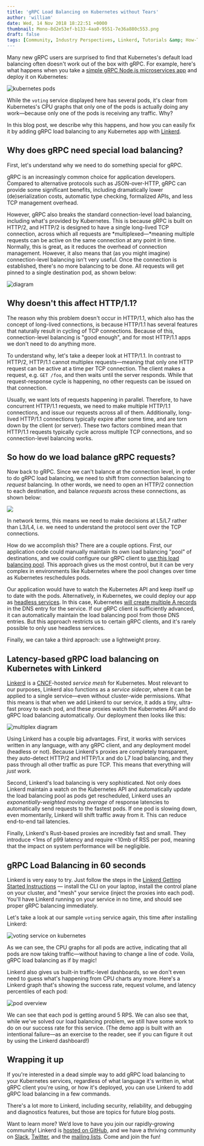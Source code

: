 ```yaml
---
title: 'gRPC Load Balancing on Kubernetes without Tears'
author: 'william'
date: Wed, 14 Nov 2018 18:22:51 +0000
thumbnail: Mono-8d2e53ef-b133-4aa0-9551-7e36a880c553.png
draft: false
tags: [Community, Industry Perspectives, Linkerd, Tutorials &amp; How-To's]
---
```


Many new gRPC users are surprised to find that Kubernetes's default load balancing often doesn't work out of the box with gRPC. For example, here's what happens when you take a [simple gRPC Node.js microservices app](https://github.com/sourishkrout/nodevoto) and deploy it on Kubernetes:

![kubernetes pods](/uploads/2018/11/Screenshot2018-11-0116-c4d86100-afc1-4a08-a01c-16da391756dd.34.36.png)

While the `voting` service displayed here has several pods, it's clear from Kubernetes's CPU graphs that only one of the pods is actually doing any work—because only one of the pods is receiving any traffic. Why?

In this blog post, we describe why this happens, and how you can easily fix it by adding gRPC load balancing to any Kubernetes app with [Linkerd](https://linkerd.io).

## Why does gRPC need special load balancing?

First, let's understand why we need to do something special for gRPC.

gRPC is an increasingly common choice for application developers. Compared to alternative protocols such as JSON-over-HTTP, gRPC can provide some significant benefits, including dramatically lower (de)serialization costs, automatic type checking, formalized APIs, and less TCP management overhead.

However, gRPC also breaks the standard connection-level load balancing, including what's provided by Kubernetes. This is because gRPC is built on HTTP/2, and HTTP/2 is designed to have a single long-lived TCP connection, across which all requests are \*multiplexed—\*meaning multiple requests can be active on the same connection at any point in time. Normally, this is great, as it reduces the overhead of connection management. However, it also means that (as you might imagine) connection-level balancing isn't very useful. Once the connection is established, there's no more balancing to be done. All requests will get pinned to a single destination pod, as shown below:

![diagram](/uploads/2018/11/Mono-8d2e53ef-b133-4aa0-9551-7e36a880c553.png)

## Why doesn't this affect HTTP/1.1?

The reason why this problem doesn't occur in HTTP/1.1, which also has the concept of long-lived connections, is because HTTP/1.1 has several features that naturally result in cycling of TCP connections. Because of this, connection-level balancing is "good enough", and for most HTTP/1.1 apps we don't need to do anything more.

To understand why, let's take a deeper look at HTTP/1.1. In contrast to HTTP/2, HTTP/1.1 cannot multiplex requests—meaning that only one HTTP request can be active at a time per TCP connection. The client makes a request, e.g. `GET /foo`, and then waits until the server responds. While that request-response cycle is happening, no other requests can be issued on that connection.

Usually, we want lots of requests happening in parallel. Therefore, to have concurrent HTTP/1.1 requests, we need to make multiple HTTP/1.1 connections, and issue our requests across all of them. Additionally, long-lived HTTP/1.1 connections typically expire after some time, and are torn down by the client (or server). These two factors combined mean that HTTP/1.1 requests typically cycle across multiple TCP connections, and so connection-level balancing works.

## So how do we load balance gRPC requests?

Now back to gRPC. Since we can't balance at the connection level, in order to do gRPC load balancing, we need to shift from connection balancing to _request_ balancing. In other words, we need to open an HTTP/2 connection to each destination, and balance _requests_ across these connections, as shown below:

![](/uploads/2018/11/Stereo-09aff9d7-1c98-4a0a-9184-9998ed83a531.png)

In network terms, this means we need to make decisions at L5/L7 rather than L3/L4, i.e. we need to understand the protocol sent over the TCP connections.

How do we accomplish this? There are a couple options. First, our application code could manually maintain its own load balancing "pool" of destinations, and we could configure our gRPC client to [use this load balancing pool](https://godoc.org/google.golang.org/grpc/balancer). This approach gives us the most control, but it can be very complex in environments like Kubernetes where the pool changes over time as Kubernetes reschedules pods.

Our application would have to watch the Kubernetes API and keep itself up to date with the pods. Alternatively, in Kubernetes, we could deploy our app as [headless services](https://kubernetes.io/docs/concepts/services-networking/service/#headless-services). In this case, Kubernetes [will create multiple A records](https://kubernetes.io/docs/concepts/services-networking/service/#headless-services) in the DNS entry for the service. If our gRPC client is sufficiently advanced, it can automatically maintain the load balancing pool from those DNS entries. But this approach restricts us to certain gRPC clients, and it's rarely possible to only use headless services.

Finally, we can take a third approach: use a lightweight proxy.

## Latency-based gRPC load balancing on Kubernetes with Linkerd

[Linkerd](https://linkerd.io) is a [CNCF](https://cncf.io)-hosted _service mesh_ for Kubernetes. Most relevant to our purposes, Linkerd also functions as a _service sidecar_, where it can be applied to a single service—even without cluster-wide permissions. What this means is that when we add Linkerd to our service, it adds a tiny, ultra-fast proxy to each pod, and these proxies watch the Kubernetes API and do gRPC load balancing automatically. Our deployment then looks like this:

![multiplex diagram](/uploads/2018/11/Linkerd-8df1031c-cdd1-4164-8e91-00f2d941e93f.io_.png)

Using Linkerd has a couple big advantages. First, it works with services written in any language, with any gRPC client, and any deployment model (headless or not). Because Linkerd's proxies are completely transparent, they auto-detect HTTP/2 and HTTP/1.x and do L7 load balancing, and they pass through all other traffic as pure TCP. This means that everything will _just work._

Second, Linkerd's load balancing is very sophisticated. Not only does Linkerd maintain a watch on the Kubernetes API and automatically update the load balancing pool as pods get rescheduled, Linkerd uses an _exponentially-weighted moving average_ of response latencies to automatically send requests to the fastest pods. If one pod is slowing down, even momentarily, Linkerd will shift traffic away from it. This can reduce end-to-end tail latencies.

Finally, Linkerd's Rust-based proxies are incredibly fast and small. They introduce <1ms of p99 latency and require <10mb of RSS per pod, meaning that the impact on system performance will be negligible.

## gRPC Load Balancing in 60 seconds

Linkerd is very easy to try. Just follow the steps in the [Linkerd Getting Started Instructions](https://linkerd.io/2/getting-started/) — install the CLI on your laptop, install the control plane on your cluster, and "mesh" your service (inject the proxies into each pod). You'll have Linkerd running on your service in no time, and should see proper gRPC balancing immediately.

Let's take a look at our sample `voting` service again, this time after installing Linkerd:

![voting service on kubernetes](/uploads/2018/11/Screenshot2018-11-0116-24b8ee81-144c-4eac-b73d-871bbf0ea22e.57.42.png)

As we can see, the CPU graphs for all pods are active, indicating that all pods are now taking traffic—without having to change a line of code. Voila, gRPC load balancing as if by magic!

Linkerd also gives us built-in traffic-level dashboards, so we don't even need to guess what's happening from CPU charts any more. Here's a Linkerd graph that's showing the success rate, request volume, and latency percentiles of each pod:

![pod overview](/uploads/2018/11/Screenshot2018-11-0212-15ed0448-5424-4e47-9828-20032de868b5.08.38.png)

We can see that each pod is getting around 5 RPS. We can also see that, while we've solved our load balancing problem, we still have some work to do on our success rate for this service. (The demo app is built with an intentional failure—as an exercise to the reader, see if you can figure it out by using the Linkerd dashboard!)

## Wrapping it up

If you're interested in a dead simple way to add gRPC load balancing to your Kubernetes services, regardless of what language it's written in, what gRPC client you're using, or how it's deployed, you can use Linkerd to add gRPC load balancing in a few commands.

There's a lot more to Linkerd, including security, reliability, and debugging and diagnostics features, but those are topics for future blog posts.

Want to learn more? We’d love to have you join our rapidly-growing community! Linkerd is [hosted on GitHub](https://github.com/linkerd/linkerd2), and we have a thriving community on [Slack](https://slack.linkerd.io), [Twitter](https://twitter.com/linkerd), and the [mailing lists](https://lists.cncf.io/g/cncf-linkerd-users). Come and join the fun!
